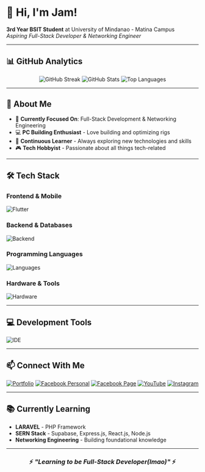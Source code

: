 # 👋 Hi, I'm Jam!

**3rd Year BSIT Student** at University of Mindanao - Matina Campus  
*Aspiring Full-Stack Developer & Networking Engineer*

---

## 📊 GitHub Analytics

<div align="center">

![GitHub Streak](https://github-readme-streak-stats.herokuapp.com/?user=jam04241&theme=tokyonight&hide_border=true)
![GitHub Stats](https://github-readme-stats.vercel.app/api?username=jam04241&theme=tokyonight&show_icons=true&hide_border=true&count_private=true)
![Top Languages](https://github-readme-stats.vercel.app/api/top-langs/?username=jam04241&theme=tokyonight&show_icons=true&hide_border=true&layout=compact)

</div>

---

## 🚀 About Me

- 🎯 **Currently Focused On**: Full-Stack Development & Networking Engineering
- 💻 **PC Building Enthusiast** - Love building and optimizing rigs
- 🌱 **Continuous Learner** - Always exploring new technologies and skills
- 🎮 **Tech Hobbyist** - Passionate about all things tech-related

---

## 🛠️ Tech Stack

### Frontend & Mobile
![Flutter](https://go-skill-icons.vercel.app/api/icons?i=flutter,dart,bootstrap,tailwind,nextjs)

### Backend & Databases
![Backend](https://go-skill-icons.vercel.app/api/icons?i=laravel,php,nodejs,mysql,firebase,supabase,mongodb,cloudinary)

### Programming Languages
![Languages](https://go-skill-icons.vercel.app/api/icons?i=py,js,java,cs)

### Hardware & Tools
![Hardware](https://go-skill-icons.vercel.app/api/icons?i=arduino)

---

## 💻 Development Tools

![IDE](https://go-skill-icons.vercel.app/api/icons?i=eclipse,figma,visualstudio,vscode,idea,obsidian,pycharm,qt)

---

## 📫 Connect With Me

<div align="center">

[![Portfolio](https://img.shields.io/badge/Portfolio-000000?style=for-the-badge&logo=google-chrome&logoColor=white)](https://jam04241.github.io/)
[![Facebook Personal](https://img.shields.io/badge/Facebook-1877F2?style=for-the-badge&logo=facebook&logoColor=white)](https://www.facebook.com/100010340794471)
[![Facebook Page](https://img.shields.io/badge/Page-071D49?style=for-the-badge&logo=facebook&logoColor=white)](https://www.facebook.com/MasterJam001)
[![YouTube](https://img.shields.io/badge/YouTube-FF0000?style=for-the-badge&logo=youtube&logoColor=white)](https://www.youtube.com/channel/UCrUWWdzZanBcRTGaPkwsEeg)
[![Instagram](https://img.shields.io/badge/Instagram-E4405F?style=for-the-badge&logo=instagram&logoColor=white)](https://www.instagram.com/tidyman.04)

</div>

---

## 📚 Currently Learning

- **LARAVEL** - PHP Framework
- **SERN Stack** - Supabase, Express.js, React.js, Node.js
- **Networking Engineering** - Building foundational knowledge

---

<div align="center">

### ⚡ *"Learning to be Full-Stack Developer(lmao)"* ⚡

</div>
